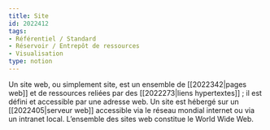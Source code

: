 ```yaml
---
title: Site
id: 2022412
tags:
- Référentiel / Standard
- Réservoir / Entrepôt de ressources
- Visualisation
type: notion
---
```


Un site web, ou simplement site, est un ensemble de [[2022342|pages web]] et de ressources reliées par des [[2022273|liens hypertextes]] ; il est défini et accessible par une adresse web. Un site est hébergé sur un [[2022405|serveur web]] accessible via le réseau mondial internet ou via un intranet local. L’ensemble des sites web constitue le World Wide Web.

